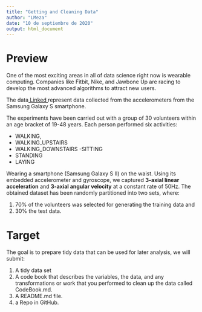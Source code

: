 ```yaml
---
title: "Getting and Cleaning Data"
author: "LMeza"
date: "10 de septiembre de 2020"
output: html_document
---
```



# Preview

One of the most exciting areas in all of data science right now is wearable computing. Companies like Fitbit, Nike, and Jawbone Up are racing to develop the most advanced algorithms to attract new users. 

The data<a href = "https://d396qusza40orc.cloudfront.net/getdata%2Fprojectfiles%2FUCI%20HAR%20Dataset.zip"> Linked </a> represent data collected from the accelerometers from the Samsung Galaxy S smartphone. 


The experiments have been carried out with a group of 30 volunteers within an age bracket of 19-48 years. Each person performed six activities:

- WALKING, 
- WALKING_UPSTAIRS
- WALKING_DOWNSTAIRS
-SITTING
- STANDING
- LAYING 

Wearing a smartphone (Samsung Galaxy S II) on the waist. Using its embedded accelerometer and gyroscope, we captured **3-axial linear acceleration** and **3-axial angular velocity** at a constant rate of 50Hz. The obtained dataset has been randomly partitioned into two sets, where:

1. 70% of the volunteers was selected for generating the training data and 
2. 30% the test data. 

# Target

The goal is to prepare tidy data that can be used for later analysis, we will submit:

1. A tidy data set
2. A code book that describes the variables, the data, and any transformations or work that you performed to clean up the data called CodeBook.md. 
3. A README.md file.
4. a Repo in GitHub.

